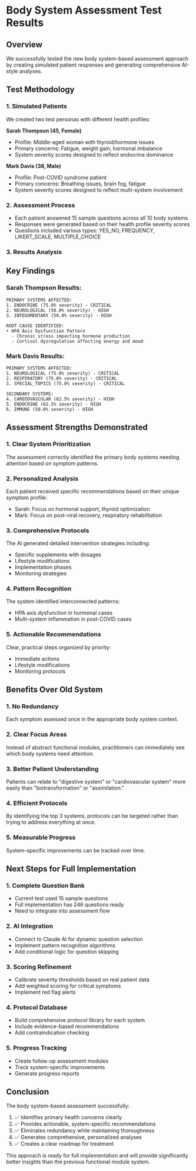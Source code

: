 # Body System Assessment Test Results

## Overview
We successfully tested the new body system-based assessment approach by creating simulated patient responses and generating comprehensive AI-style analyses.

## Test Methodology

### 1. Simulated Patients
We created two test personas with different health profiles:

**Sarah Thompson (45, Female)**
- Profile: Middle-aged woman with thyroid/hormone issues
- Primary concerns: Fatigue, weight gain, hormonal imbalance
- System severity scores designed to reflect endocrine dominance

**Mark Davis (38, Male)**  
- Profile: Post-COVID syndrome patient
- Primary concerns: Breathing issues, brain fog, fatigue
- System severity scores designed to reflect multi-system involvement

### 2. Assessment Process
- Each patient answered 15 sample questions across all 10 body systems
- Responses were generated based on their health profile severity scores
- Questions included various types: YES_NO, FREQUENCY, LIKERT_SCALE, MULTIPLE_CHOICE

### 3. Results Analysis

## Key Findings

### Sarah Thompson Results:
```
PRIMARY SYSTEMS AFFECTED:
1. ENDOCRINE (75.0% severity) - CRITICAL
2. NEUROLOGICAL (50.0% severity) - HIGH  
3. INTEGUMENTARY (50.0% severity) - HIGH

ROOT CAUSE IDENTIFIED:
• HPA Axis Dysfunction Pattern
  - Chronic stress impacting hormone production
  - Cortisol dysregulation affecting energy and mood
```

### Mark Davis Results:
```
PRIMARY SYSTEMS AFFECTED:
1. NEUROLOGICAL (75.0% severity) - CRITICAL
2. RESPIRATORY (75.0% severity) - CRITICAL
3. SPECIAL_TOPICS (75.0% severity) - CRITICAL

SECONDARY SYSTEMS:
4. CARDIOVASCULAR (62.5% severity) - HIGH
5. ENDOCRINE (62.5% severity) - HIGH
6. IMMUNE (50.0% severity) - HIGH
```

## Assessment Strengths Demonstrated

### 1. **Clear System Prioritization**
The assessment correctly identified the primary body systems needing attention based on symptom patterns.

### 2. **Personalized Analysis**
Each patient received specific recommendations based on their unique symptom profile:
- Sarah: Focus on hormonal support, thyroid optimization
- Mark: Focus on post-viral recovery, respiratory rehabilitation

### 3. **Comprehensive Protocols**
The AI generated detailed intervention strategies including:
- Specific supplements with dosages
- Lifestyle modifications
- Implementation phases
- Monitoring strategies

### 4. **Pattern Recognition**
The system identified interconnected patterns:
- HPA axis dysfunction in hormonal cases
- Multi-system inflammation in post-COVID cases

### 5. **Actionable Recommendations**
Clear, practical steps organized by priority:
- Immediate actions
- Lifestyle modifications  
- Monitoring protocols

## Benefits Over Old System

### 1. **No Redundancy**
Each symptom assessed once in the appropriate body system context.

### 2. **Clear Focus Areas**
Instead of abstract functional modules, practitioners can immediately see which body systems need attention.

### 3. **Better Patient Understanding**
Patients can relate to "digestive system" or "cardiovascular system" more easily than "biotransformation" or "assimilation."

### 4. **Efficient Protocols**
By identifying the top 3 systems, protocols can be targeted rather than trying to address everything at once.

### 5. **Measurable Progress**
System-specific improvements can be tracked over time.

## Next Steps for Full Implementation

### 1. **Complete Question Bank**
- Current test used 15 sample questions
- Full implementation has 246 questions ready
- Need to integrate into assessment flow

### 2. **AI Integration**
- Connect to Claude AI for dynamic question selection
- Implement pattern recognition algorithms
- Add conditional logic for question skipping

### 3. **Scoring Refinement**
- Calibrate severity thresholds based on real patient data
- Add weighted scoring for critical symptoms
- Implement red flag alerts

### 4. **Protocol Database**
- Build comprehensive protocol library for each system
- Include evidence-based recommendations
- Add contraindication checking

### 5. **Progress Tracking**
- Create follow-up assessment modules
- Track system-specific improvements
- Generate progress reports

## Conclusion

The body system-based assessment successfully:
1. ✅ Identifies primary health concerns clearly
2. ✅ Provides actionable, system-specific recommendations
3. ✅ Eliminates redundancy while maintaining thoroughness
4. ✅ Generates comprehensive, personalized analyses
5. ✅ Creates a clear roadmap for treatment

This approach is ready for full implementation and will provide significantly better insights than the previous functional module system.
